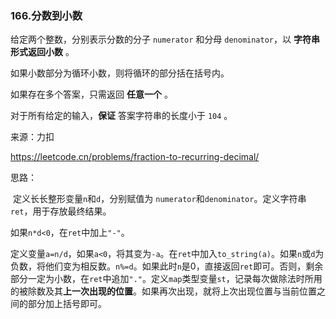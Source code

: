 ### 166.分数到小数

给定两个整数，分别表示分数的分子 `numerator` 和分母 `denominator`，以 **字符串形式返回小数** 。

如果小数部分为循环小数，则将循环的部分括在括号内。

如果存在多个答案，只需返回 **任意一个** 。

对于所有给定的输入，**保证** 答案字符串的长度小于 `104` 。

来源：力扣

https://leetcode.cn/problems/fraction-to-recurring-decimal/



思路：

​		定义长长整形变量`n`和`d`，分别赋值为 `numerator`和`denominator`。定义字符串`ret`，用于存放最终结果。

​		如果`n*d<0`，在`ret`中加上`"-"`。

​		定义变量`a=n/d`，如果`a<0`，将其变为`-a`。在`ret`中加入`to_string(a)`。如果`n`或`d`为负数，将他们变为相反数。`n%=d`。如果此时`n`是0，直接返回`ret`即可。否则，剩余部分一定为小数，在`ret`中追加`"."`。定义`map`类型变量`st`，记录每次做除法时所用的被除数及其**上一次出现的位置**。如果再次出现，就将上次出现位置与当前位置之间的部分加上括号即可。

​				